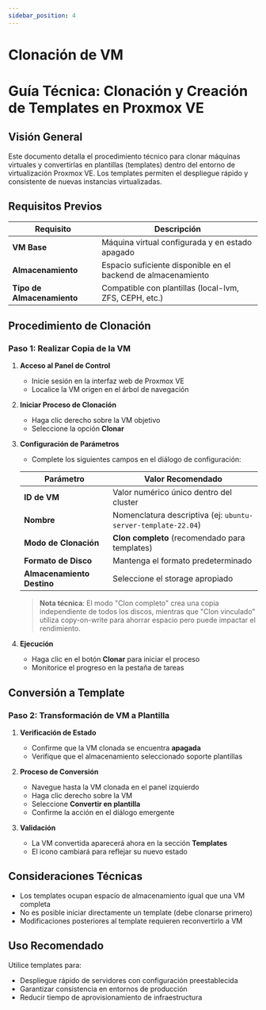 ```yaml
---
sidebar_position: 4
---
```


# Clonación de VM
# Guía Técnica: Clonación y Creación de Templates en Proxmox VE

## Visión General

Este documento detalla el procedimiento técnico para clonar máquinas virtuales y convertirlas en plantillas (templates) dentro del entorno de virtualización Proxmox VE. Los templates permiten el despliegue rápido y consistente de nuevas instancias virtualizadas.

## Requisitos Previos

| Requisito | Descripción |
|-----------|-------------|
| **VM Base** | Máquina virtual configurada y en estado apagado |
| **Almacenamiento** | Espacio suficiente disponible en el backend de almacenamiento |
| **Tipo de Almacenamiento** | Compatible con plantillas (local-lvm, ZFS, CEPH, etc.) |

## Procedimiento de Clonación

### Paso 1: Realizar Copia de la VM

1. **Acceso al Panel de Control**
   * Inicie sesión en la interfaz web de Proxmox VE
   * Localice la VM origen en el árbol de navegación

2. **Iniciar Proceso de Clonación**
   * Haga clic derecho sobre la VM objetivo
   * Seleccione la opción **Clonar**

3. **Configuración de Parámetros**
   * Complete los siguientes campos en el diálogo de configuración:

   | Parámetro | Valor Recomendado |
   |-----------|-------------------|
   | **ID de VM** | Valor numérico único dentro del cluster |
   | **Nombre** | Nomenclatura descriptiva (ej: `ubuntu-server-template-22.04`) |
   | **Modo de Clonación** | **Clon completo** (recomendado para templates) |
   | **Formato de Disco** | Mantenga el formato predeterminado |
   | **Almacenamiento Destino** | Seleccione el storage apropiado |

   > **Nota técnica**: El modo "Clon completo" crea una copia independiente de todos los discos, mientras que "Clon vinculado" utiliza copy-on-write para ahorrar espacio pero puede impactar el rendimiento.

4. **Ejecución**
   * Haga clic en el botón **Clonar** para iniciar el proceso
   * Monitorice el progreso en la pestaña de tareas

  

## Conversión a Template

### Paso 2: Transformación de VM a Plantilla

1. **Verificación de Estado**
   * Confirme que la VM clonada se encuentra **apagada**
   * Verifique que el almacenamiento seleccionado soporte plantillas

2. **Proceso de Conversión**
   * Navegue hasta la VM clonada en el panel izquierdo
   * Haga clic derecho sobre la VM
   * Seleccione **Convertir en plantilla**
   * Confirme la acción en el diálogo emergente

3. **Validación**
   * La VM convertida aparecerá ahora en la sección **Templates**
   * El icono cambiará para reflejar su nuevo estado

   

## Consideraciones Técnicas

* Los templates ocupan espacio de almacenamiento igual que una VM completa
* No es posible iniciar directamente un template (debe clonarse primero)
* Modificaciones posteriores al template requieren reconvertirlo a VM

## Uso Recomendado

Utilice templates para:
* Despliegue rápido de servidores con configuración preestablecida
* Garantizar consistencia en entornos de producción
* Reducir tiempo de aprovisionamiento de infraestructura


